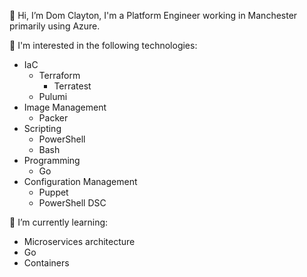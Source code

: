 👋 Hi, I’m Dom Clayton, I'm a Platform Engineer working in Manchester primarily using Azure. 

👀 I'm interested in the following technologies:
- IaC
  - Terraform
    - Terratest
  - Pulumi
- Image Management
  - Packer
- Scripting
  - PowerShell
  - Bash
- Programming
  - Go
- Configuration Management
  - Puppet
  - PowerShell DSC
  
🌱 I’m currently learning:
- Microservices architecture
- Go
- Containers